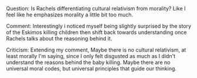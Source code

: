 Question: Is Rachels differentiating cultural relativism from morality? Like I feel like he emphasizes morality a little bit too much.

Comment: Interestingly i noticed myself being slightly surprised by the story of the Eskimos killing children then shift back towards understanding once Rachels talks about the reasoning behind it. 

Criticism: Extending my comment, Maybe there is no cultural relativism, at least morally I'm saying, since I only felt disgusted as much as I didn't understand the reasons behind the baby killing. Maybe there are no universal moral codes, but universal principles that guide our thinking.